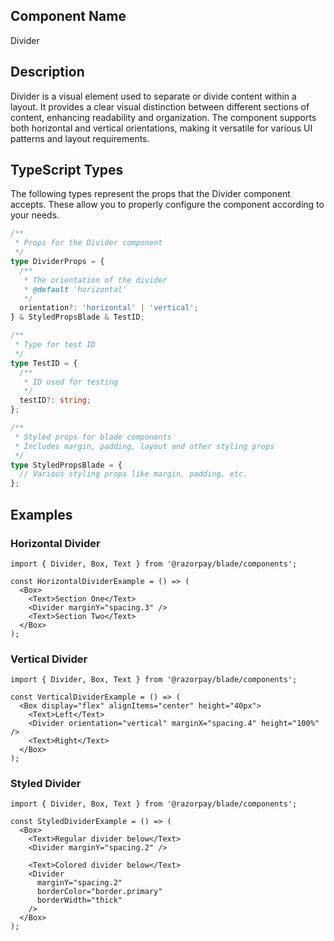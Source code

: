 ## Component Name
Divider

## Description
Divider is a visual element used to separate or divide content within a layout. It provides a clear visual distinction between different sections of content, enhancing readability and organization. The component supports both horizontal and vertical orientations, making it versatile for various UI patterns and layout requirements.

## TypeScript Types
The following types represent the props that the Divider component accepts. These allow you to properly configure the component according to your needs.

```typescript
/**
 * Props for the Divider component
 */
type DividerProps = {
  /**
   * The orientation of the divider
   * @default 'horizontal'
   */
  orientation?: 'horizontal' | 'vertical';
} & StyledPropsBlade & TestID;

/**
 * Type for test ID
 */
type TestID = {
  /**
   * ID used for testing
   */
  testID?: string;
};

/**
 * Styled props for blade components
 * Includes margin, padding, layout and other styling props
 */
type StyledPropsBlade = {
  // Various styling props like margin, padding, etc.
};
```

## Examples

### Horizontal Divider

```tsx
import { Divider, Box, Text } from '@razorpay/blade/components';

const HorizontalDividerExample = () => (
  <Box>
    <Text>Section One</Text>
    <Divider marginY="spacing.3" />
    <Text>Section Two</Text>
  </Box>
);
```

### Vertical Divider

```tsx
import { Divider, Box, Text } from '@razorpay/blade/components';

const VerticalDividerExample = () => (
  <Box display="flex" alignItems="center" height="40px">
    <Text>Left</Text>
    <Divider orientation="vertical" marginX="spacing.4" height="100%" />
    <Text>Right</Text>
  </Box>
);
```

### Styled Divider

```tsx
import { Divider, Box, Text } from '@razorpay/blade/components';

const StyledDividerExample = () => (
  <Box>
    <Text>Regular divider below</Text>
    <Divider marginY="spacing.2" />
    
    <Text>Colored divider below</Text>
    <Divider 
      marginY="spacing.2"
      borderColor="border.primary" 
      borderWidth="thick"
    />
  </Box>
);
``` 